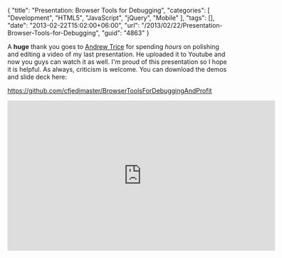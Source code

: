 {
	"title": "Presentation: Browser Tools for Debugging",
	"categories": [
		"Development",
		"HTML5",
		"JavaScript",
		"jQuery",
		"Mobile"
	],
	"tags": [],
	"date": "2013-02-22T15:02:00+06:00",
	"url": "/2013/02/22/Presentation-Browser-Tools-for-Debugging",
	"guid": "4863"
}

A <b>huge</b> thank you goes to <a href="http://www.tricedesigns.com/">Andrew Trice</a> for spending <i>hours</i> on polishing and editing a video of my last presentation. He uploaded it to Youtube and now you guys can watch it as well. I'm proud of this presentation so I hope it is helpful. As always, criticism is welcome. You can download the demos and slide deck here: 

<a href="https://github.com/cfjedimaster/BrowserToolsForDebuggingAndProfit">https://github.com/cfjedimaster/BrowserToolsForDebuggingAndProfit</a>

<iframe width="601" height="338" src="http://www.youtube.com/embed/Zz0VyMPdKEg?rel=0" frameborder="0" allowfullscreen></iframe>